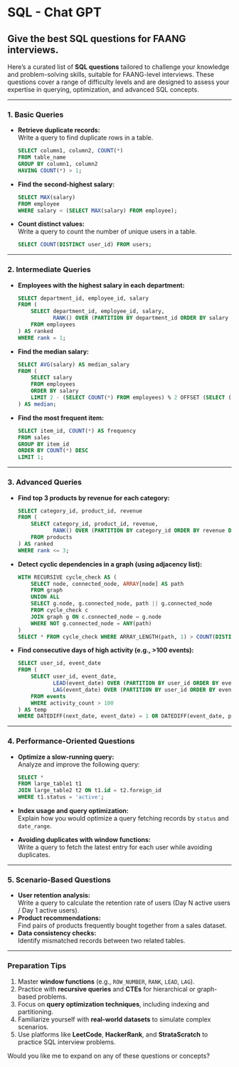 # SQL - Chat GPT #

## Give the best SQL questions for FAANG interviews. ##

Here’s a curated list of **SQL questions** tailored to challenge your knowledge and problem-solving skills, suitable for FAANG-level interviews. These questions cover a range of difficulty levels and are designed to assess your expertise in querying, optimization, and advanced SQL concepts.

---

### 1. **Basic Queries**
- **Retrieve duplicate records:**  
  Write a query to find duplicate rows in a table.
  ```sql
  SELECT column1, column2, COUNT(*) 
  FROM table_name 
  GROUP BY column1, column2 
  HAVING COUNT(*) > 1;
  ```

- **Find the second-highest salary:**  
  ```sql
  SELECT MAX(salary) 
  FROM employee 
  WHERE salary < (SELECT MAX(salary) FROM employee);
  ```

- **Count distinct values:**  
  Write a query to count the number of unique users in a table.  
  ```sql
  SELECT COUNT(DISTINCT user_id) FROM users;
  ```

---

### 2. **Intermediate Queries**
- **Employees with the highest salary in each department:**  
  ```sql
  SELECT department_id, employee_id, salary
  FROM (
      SELECT department_id, employee_id, salary,
             RANK() OVER (PARTITION BY department_id ORDER BY salary DESC) AS rank
      FROM employees
  ) AS ranked
  WHERE rank = 1;
  ```

- **Find the median salary:**  
  ```sql
  SELECT AVG(salary) AS median_salary
  FROM (
      SELECT salary
      FROM employees
      ORDER BY salary
      LIMIT 2 - (SELECT COUNT(*) FROM employees) % 2 OFFSET (SELECT (COUNT(*) - 1) / 2 FROM employees)
  ) AS median;
  ```

- **Find the most frequent item:**  
  ```sql
  SELECT item_id, COUNT(*) AS frequency
  FROM sales
  GROUP BY item_id
  ORDER BY COUNT(*) DESC
  LIMIT 1;
  ```

---

### 3. **Advanced Queries**
- **Find top 3 products by revenue for each category:**  
  ```sql
  SELECT category_id, product_id, revenue
  FROM (
      SELECT category_id, product_id, revenue,
             RANK() OVER (PARTITION BY category_id ORDER BY revenue DESC) AS rank
      FROM products
  ) AS ranked
  WHERE rank <= 3;
  ```

- **Detect cyclic dependencies in a graph (using adjacency list):**  
  ```sql
  WITH RECURSIVE cycle_check AS (
      SELECT node, connected_node, ARRAY[node] AS path
      FROM graph
      UNION ALL
      SELECT g.node, g.connected_node, path || g.connected_node
      FROM cycle_check c
      JOIN graph g ON c.connected_node = g.node
      WHERE NOT g.connected_node = ANY(path)
  )
  SELECT * FROM cycle_check WHERE ARRAY_LENGTH(path, 1) > COUNT(DISTINCT path);
  ```

- **Find consecutive days of high activity (e.g., >100 events):**  
  ```sql
  SELECT user_id, event_date
  FROM (
      SELECT user_id, event_date,
             LEAD(event_date) OVER (PARTITION BY user_id ORDER BY event_date) AS next_date,
             LAG(event_date) OVER (PARTITION BY user_id ORDER BY event_date) AS prev_date
      FROM events
      WHERE activity_count > 100
  ) AS temp
  WHERE DATEDIFF(next_date, event_date) = 1 OR DATEDIFF(event_date, prev_date) = 1;
  ```

---

### 4. **Performance-Oriented Questions**
- **Optimize a slow-running query:**  
  Analyze and improve the following query:
  ```sql
  SELECT * 
  FROM large_table1 t1
  JOIN large_table2 t2 ON t1.id = t2.foreign_id
  WHERE t1.status = 'active';
  ```

- **Index usage and query optimization:**  
  Explain how you would optimize a query fetching records by `status` and `date_range`.

- **Avoiding duplicates with window functions:**  
  Write a query to fetch the latest entry for each user while avoiding duplicates.

---

### 5. **Scenario-Based Questions**
- **User retention analysis:**  
  Write a query to calculate the retention rate of users (Day N active users / Day 1 active users).  
- **Product recommendations:**  
  Find pairs of products frequently bought together from a sales dataset.  
- **Data consistency checks:**  
  Identify mismatched records between two related tables.

---

### Preparation Tips
1. Master **window functions** (e.g., `ROW_NUMBER`, `RANK`, `LEAD`, `LAG`).
2. Practice with **recursive queries** and **CTEs** for hierarchical or graph-based problems.
3. Focus on **query optimization techniques**, including indexing and partitioning.
4. Familiarize yourself with **real-world datasets** to simulate complex scenarios.
5. Use platforms like **LeetCode**, **HackerRank**, and **StrataScratch** to practice SQL interview problems.

Would you like me to expand on any of these questions or concepts?